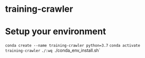 # training-crawler

# Setup your environment 
`conda create --name training-crawler python=3.7`
`conda activate training-crawler`
`./:wq
`./conda_env_install.sh`